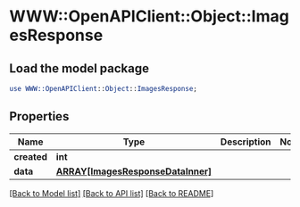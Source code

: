 # WWW::OpenAPIClient::Object::ImagesResponse

## Load the model package
```perl
use WWW::OpenAPIClient::Object::ImagesResponse;
```

## Properties
Name | Type | Description | Notes
------------ | ------------- | ------------- | -------------
**created** | **int** |  | 
**data** | [**ARRAY[ImagesResponseDataInner]**](ImagesResponseDataInner.md) |  | 

[[Back to Model list]](../README.md#documentation-for-models) [[Back to API list]](../README.md#documentation-for-api-endpoints) [[Back to README]](../README.md)


